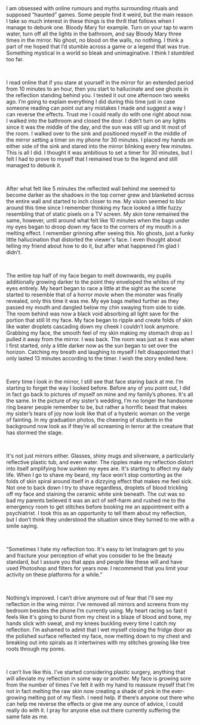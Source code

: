  

I am obsessed with online rumours and myths surrounding rituals and supposed “haunted” games. Some people find it weird, but the main reason I take so much interest in these things is the thrill that follows when I manage to debunk one. Bloody Mary for example. Turn on your tap to warm water, turn off all the lights in the bathroom, and say Bloody Mary three times in the mirror. No ghost, no blood on the walls, no nothing. I think a part of me hoped that I’d stumble across a game or a legend that was true. Something mystical in a world so bleak and unimaginative. I think I stumbled too far.

 

I read online that if you stare at yourself in the mirror for an extended period from 10 minutes to an hour, then you start to hallucinate and see ghosts in the reflection standing behind you. I tested it out one afternoon two weeks ago. I’m going to explain everything I did during this time just in case someone reading can point out any mistakes I made and suggest a way I can reverse the effects. Trust me I could really do with one right about now. I walked into the bathroom and closed the door. I didn’t turn on any lights since it was the middle of the day, and the sun was still up and lit most of the room. I walked over to the sink and positioned myself in the middle of the mirror setting a timer on my phone for 30 minutes. I placed my hands on either side of the sink and stared into the mirror blinking every few minutes. This is all I did. I thought it was ambitious to set a timer for 30 minutes, but I felt I had to prove to myself that I remained true to the legend and still managed to debunk it.

 

After what felt like 5 minutes the reflected wall behind me seemed to become darker as the shadows in the top corner grew and blanketed across the entire wall and started to inch closer to me. My vision seemed to blur around this time since I remember thinking my face looked a little fuzzy resembling that of static pixels on a TV screen. My skin tone remained the same, however, until around what felt like 10 minutes when the bags under my eyes began to droop down my face to the corners of my mouth in a melting effect. I remember grinning after seeing this. No ghosts, just a funky little hallucination that distorted the viewer's face. I even thought about telling my friend about how to do it, but after what happened I’m glad I didn’t.

 

The entire top half of my face began to melt downwards, my pupils additionally growing darker to the point they enveloped the whites of my eyes entirely. My heart began to race a little at the sight as the scene started to resemble that of a horror movie when the monster was finally revealed, only this time it was me. My eye bags melted further as they passed my mouth and dangled below my chin swaying from side to side. The room behind was now a black void absorbing all light save for the portion that still lit my face. My face began to ripple and create folds of skin like water droplets cascading down my cheek I couldn’t look anymore. Grabbing my face, the smooth feel of my skin making my stomach drop as I pulled it away from the mirror. I was back. The room was just as it was when I first started, only a little darker now as the sun began to set over the horizon. Catching my breath and laughing to myself I felt disappointed that I only lasted 13 minutes according to the timer. I wish the story ended here.

 

Every time I look in the mirror, I still see that face staring back at me. I’m starting to forget the way I looked before. Before any of you point out, I did in fact go back to pictures of myself on mine and my family’s phones. It's all the same. In the picture of my sister’s wedding, I’m no longer the handsome ring bearer people remember to be, but rather a horrific beast that makes my sister’s tears of joy now look like that of a hysteric woman on the verge of fainting. In my graduation photos, the cheering of students in the background now look as if they’re all screaming in terror at the creature that has stormed the stage.

 

It's not just mirrors either. Glasses, shiny mugs and silverware, a particularly reflective plastic tub, and even water. The ripples make my reflection distort into itself amplifying how sunken my eyes are. It's starting to affect my daily life. When I go to shave my beard, my face won't stop contorting as the folds of skin spiral around itself in a dizzying effect that makes me feel sick. Not one to back down I try to shave regardless, droplets of blood trickling off my face and staining the ceramic white sink beneath. The cut was so bad my parents believed it was an act of self-harm and rushed me to the emergency room to get stitches before booking me an appointment with a psychiatrist. I took this as an opportunity to tell them about my reflection, but I don’t think they understood the situation since they turned to me with a smile saying.

 

“Sometimes I hate my reflection too. It's easy to let Instagram get to you and fracture your perception of what you consider to be the beauty standard, but I assure you that apps and people like these will and have used Photoshop and filters for years now. I recommend that you limit your activity on these platforms for a while.”

 

Nothing’s improved. I can’t drive anymore out of fear that I'll see my reflection in the wing mirror. I’ve removed all mirrors and screens from my bedroom besides the phone I’m currently using. My heart racing so fast it feels like it's going to burst from my chest in a blaze of blood and bone, my hands slick with sweat, and my knees buckling every time I catch my reflection. I’m ashamed to admit that I wet myself closing the fridge door as the polished surface reflected my face, now melting down to my chest and breaking out into spirals as it intertwines with my stitches growing like tree roots through my pores.

 

I can’t live like this. I’ve started considering plastic surgery, anything that will alleviate my reflection in some way or another. My face is growing sore from the number of times I’ve felt it with my hand to reassure myself that I’m not in fact melting the raw skin now creating a shade of pink in the ever-growing melting pot of my flesh. I need help. If there’s anyone out there who can help me reverse the effects or give me any ounce of advice, I could really do with it. I pray for anyone else out there currently suffering the same fate as me.